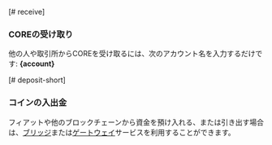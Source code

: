 [# receive]
### COREの受け取り
他の人や取引所からCOREを受け取るには、次のアカウント名を入力するだけです: **{account}**

[# deposit-short]
### コインの入出金
フィアットや他のブロックチェーンから資金を預け入れる、または引き出す場合は、[ブリッジ](introduction/bridges_gateways)または[ゲートウェイ](introduction/bridges_gateways)サービスを利用することができます。
